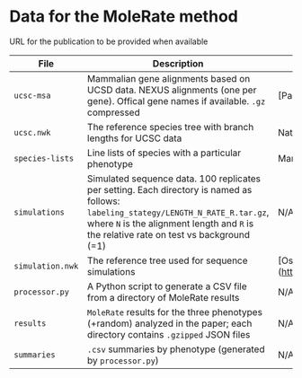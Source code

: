 # Data for the MoleRate method

URL for the publication to be provided when available

| File  | Description | Credit |
|---|---|---|
|`ucsc-msa`| Mammalian gene alignments based on UCSD data. NEXUS alignments (one per gene). Offical gene names if available. `.gz` compressed | [Partha et al] (https://elifesciences.org/articles/25884) | 
|`ucsc.nwk`| The reference species tree with branch lengths for UCSC data| Nathan Clark  | 
|`species-lists` | Line lists of species with a particular phenotype | Maria Chikina |
|`simulations`| Simulated sequence data. 100 replicates per setting. Each directory is named as follows:  `labeling_stategy/LENGTH_N_RATE_R.tar.gz`, where `N` is the alignment length and `R` is the relative rate on test vs background (=1)| N/A  | 
|`simulation.nwk`| The reference tree used for sequence simulations | [Osipova et al] (https://www.biorxiv.org/content/10.1101/2024.08.30.610474v1)  | 
|`processor.py` | A Python script to generate a CSV file from a directory of MoleRate results | N/A |
|`results` | `MoleRate` results for the three phenotypes (+random) analyzed in the paper; each directory contains `.gzipped` JSON files | N/A| 
|`summaries` | `.csv` summaries by phenotype (generated by `processor.py`) | N/A| 





